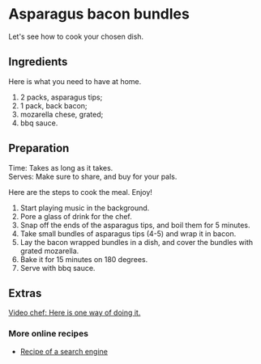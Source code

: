 # Asparagus bacon bundles

Let's see how to cook your chosen dish.

## Ingredients

Here is what you need to have at home.

1. 2 packs, asparagus tips;
2. 1 pack, back bacon;
3. mozarella chese, grated;
4. bbq sauce.

## Preparation

Time: Takes as long as it takes.  
Serves: Make sure to share, and buy for your pals.

Here are the steps to cook the meal. Enjoy!

1. Start playing music in the background.
2. Pore a glass of drink for the chef.
3. Snap off the ends of the asparagus tips, and boil them for 5 minutes.
4. Take small bundles of asparagus tips (4-5) and wrap it in bacon.
5. Lay the bacon wrapped bundles in a dish, and cover the bundles with grated mozarella.
6. Bake it for 15 minutes on 180 degrees.
7. Serve with bbq sauce.

## Extras

[Video chef: Here is one way of doing it.](www.youtube.com)

### More online recipes

* [Recipe of a search engine](www.google.com)